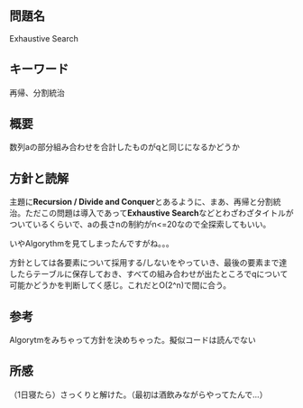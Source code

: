 ## 問題名
 Exhaustive Search
## キーワード
再帰、分割統治

## 概要
数列aの部分組み合わせを合計したものがqと同じになるかどうか

## 方針と読解
主題に**Recursion / Divide and Conquer**とあるように、まあ、再帰と分割統治。ただこの問題は導入であって**Exhaustive Search**などとわざわざタイトルがついているくらいで、aの長さnの制約がn<=20なので全探索してもいい。

いやAlgorythmを見てしまったんですがね。。。

方針としては各要素について採用する/しないをやっていき、最後の要素まで達したらテーブルに保存しておき、すべての組み合わせが出たところでqについて可能かどうかを判断してく感じ。これだとO(2^n)で間に合う。

## 参考
Algorytmをみちゃって方針を決めちゃった。擬似コードは読んでない

## 所感
（1日寝たら）さっくりと解けた。（最初は酒飲みながらやってたんで...）
